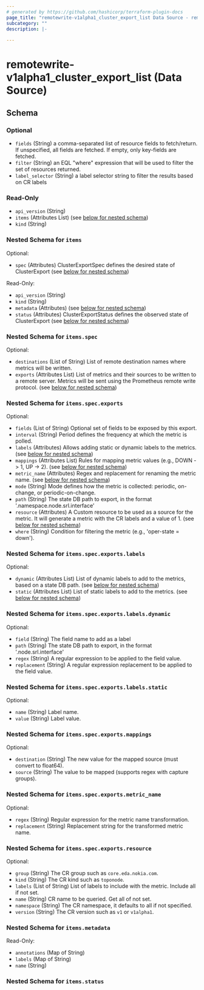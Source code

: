 ```yaml
---
# generated by https://github.com/hashicorp/terraform-plugin-docs
page_title: "remotewrite-v1alpha1_cluster_export_list Data Source - remotewrite-v1alpha1"
subcategory: ""
description: |-
  
---
```


# remotewrite-v1alpha1_cluster_export_list (Data Source)





<!-- schema generated by tfplugindocs -->
## Schema

### Optional

- `fields` (String) a comma-separated list of resource fields to fetch/return.  If unspecified, all fields are fetched.  If empty, only key-fields are fetched.
- `filter` (String) an EQL "where" expression that will be used to filter the set of resources returned.
- `label_selector` (String) a label selector string to filter the results based on CR labels

### Read-Only

- `api_version` (String)
- `items` (Attributes List) (see [below for nested schema](#nestedatt--items))
- `kind` (String)

<a id="nestedatt--items"></a>
### Nested Schema for `items`

Optional:

- `spec` (Attributes) ClusterExportSpec defines the desired state of ClusterExport (see [below for nested schema](#nestedatt--items--spec))

Read-Only:

- `api_version` (String)
- `kind` (String)
- `metadata` (Attributes) (see [below for nested schema](#nestedatt--items--metadata))
- `status` (Attributes) ClusterExportStatus defines the observed state of ClusterExport (see [below for nested schema](#nestedatt--items--status))

<a id="nestedatt--items--spec"></a>
### Nested Schema for `items.spec`

Optional:

- `destinations` (List of String) List of remote destination names where metrics will be written.
- `exports` (Attributes List) List of metrics and their sources to be written to a remote server.
Metrics will be sent using the Prometheus remote write protocol. (see [below for nested schema](#nestedatt--items--spec--exports))

<a id="nestedatt--items--spec--exports"></a>
### Nested Schema for `items.spec.exports`

Optional:

- `fields` (List of String) Optional set of fields to be exposed by this export.
- `interval` (String) Period defines the frequency at which the metric is polled.
- `labels` (Attributes) Allows adding static or dynamic labels to the metrics. (see [below for nested schema](#nestedatt--items--spec--exports--labels))
- `mappings` (Attributes List) Rules for mapping metric values (e.g., DOWN -> 1, UP -> 2). (see [below for nested schema](#nestedatt--items--spec--exports--mappings))
- `metric_name` (Attributes) Regex and replacement for renaming the metric name. (see [below for nested schema](#nestedatt--items--spec--exports--metric_name))
- `mode` (String) Mode defines how the metric is collected: periodic, on-change, or periodic-on-change.
- `path` (String) The state DB path to export, in the format '.namespace.node.srl.interface'
- `resource` (Attributes) A Custom resource to be used as a source for the metric.
It will generate a metric with the CR labels and a value of 1. (see [below for nested schema](#nestedatt--items--spec--exports--resource))
- `where` (String) Condition for filtering the metric (e.g., 'oper-state = down').

<a id="nestedatt--items--spec--exports--labels"></a>
### Nested Schema for `items.spec.exports.labels`

Optional:

- `dynamic` (Attributes List) List of dynamic labels to add to the metrics, based on a state DB path. (see [below for nested schema](#nestedatt--items--spec--exports--labels--dynamic))
- `static` (Attributes List) List of static labels to add to the metrics. (see [below for nested schema](#nestedatt--items--spec--exports--labels--static))

<a id="nestedatt--items--spec--exports--labels--dynamic"></a>
### Nested Schema for `items.spec.exports.labels.dynamic`

Optional:

- `field` (String) The field name to add as a label
- `path` (String) The state DB path to export, in the format '.node.srl.interface'
- `regex` (String) A regular expression to be applied to the field value.
- `replacement` (String) A regular expression replacement to be applied to the field value.


<a id="nestedatt--items--spec--exports--labels--static"></a>
### Nested Schema for `items.spec.exports.labels.static`

Optional:

- `name` (String) Label name.
- `value` (String) Label value.



<a id="nestedatt--items--spec--exports--mappings"></a>
### Nested Schema for `items.spec.exports.mappings`

Optional:

- `destination` (String) The new value for the mapped source (must convert to float64).
- `source` (String) The value to be mapped (supports regex with capture groups).


<a id="nestedatt--items--spec--exports--metric_name"></a>
### Nested Schema for `items.spec.exports.metric_name`

Optional:

- `regex` (String) Regular expression for the metric name transformation.
- `replacement` (String) Replacement string for the transformed metric name.


<a id="nestedatt--items--spec--exports--resource"></a>
### Nested Schema for `items.spec.exports.resource`

Optional:

- `group` (String) The CR group such as `core.eda.nokia.com`.
- `kind` (String) The CR kind such as `toponode`.
- `labels` (List of String) List of labels to include with the metric.
Include all if not set.
- `name` (String) CR name to be queried.
Get all of not set.
- `namespace` (String) The CR namespace, it defaults to all if not specified.
- `version` (String) The CR version such as `v1` or `v1alpha1`.




<a id="nestedatt--items--metadata"></a>
### Nested Schema for `items.metadata`

Read-Only:

- `annotations` (Map of String)
- `labels` (Map of String)
- `name` (String)


<a id="nestedatt--items--status"></a>
### Nested Schema for `items.status`
